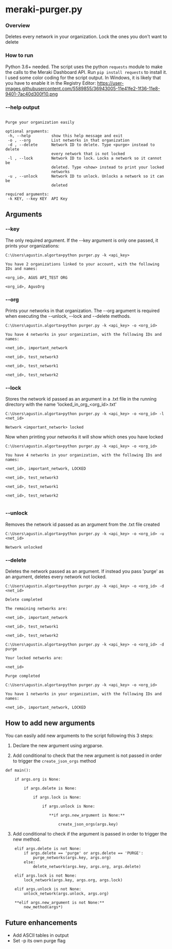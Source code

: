 # meraki-purger.py

### Overview 
Deletes every network in your organization. Lock the ones you don't want to delete

### How to run
Python 3.6+ needed.
The script uses the python ```requests``` module to make the calls to the Meraki Dashboard API. 
Run ```pip install requests``` to install it.
I used some color coding for the script output. In Windows, it is likely that you have to enable it in the Registry Editor: 
https://user-images.githubusercontent.com/5589855/36943005-11e41fe2-1f36-11e8-9401-7ac40d300f10.png

### --help output
 ```usage: purger.py [-h] -k KEY [-o] [-d  | -l  | -u ]

Purge your organization easily

optional arguments:
  -h, --help         show this help message and exit
  -o , --org         List networks in that organization
  -d , --delete      Network ID to delete. Type <purge> instead to delete
                     every network that is not locked
  -l , --lock        Network ID to lock. Locks a network so it cannot be
                     deleted. Type <show> instead to print your locked
                     networks
  -u , --unlock      Network ID to unlock. Unlocks a network so it can be
                     deleted

required arguments:
  -k KEY, --key KEY  API Key
```

## Arguments

### --key

The only required argument. If the --key argument is  only one passed, it prints your organizations:

```
C:\Users\agustin.algorta>python purger.py -k <api_key>

You have 2 organizations linked to your account, with the following IDs and names:

<org_id>, AGUS API_TEST ORG

<org_id>, AgusOrg

```
### --org

Prints your networks in that organization. The --org argument is required when executing the --unlock, --lock and --delete methods.

```
C:\Users\agustin.algorta>python purger.py -k <api_key> -o <org_id>

You have 4 networks in your organization, with the following IDs and names:

<net_id>, important_network

<net_id>, test_network3

<net_id>, test_network1

<net_id>, test_network2

```
### --lock

Stores the network id passed as an argument in a .txt file in the running directory with the name 'locked_in_org_<org_id>.txt' 
```
C:\Users\agustin.algorta>python purger.py -k <api_key> -o <org_id> -l <net_id>

Network <important_network> locked

```
Now when printing your networks it will show which ones you have locked

```
C:\Users\agustin.algorta>python purger.py -k <api_key> -o <org_id>

You have 4 networks in your organization, with the following IDs and names:

<net_id>, important_network, LOCKED

<net_id>, test_network3

<net_id>, test_network1

<net_id>, test_network2


```
### --unlock
Removes the network id passed as an argument from the .txt file created

```
C:\Users\agustin.algorta>python purger.py -k <api_key> -o <org_id> -u <net_id>

Network unlocked
```
### --delete

Deletes the network passed as an argument. If instead you pass 'purge' as an argument, deletes every network not locked.
 
 ```
 C:\Users\agustin.algorta>python purger.py -k <api_key> -o <org_id> -d <net_id>

Delete completed

The remaining networks are:

<net_id>, important_network

<net_id>, test_network1

<net_id>, test_network2
```
```
C:\Users\agustin.algorta>python purger.py -k <api_key> -o <org_id> -d purge

Your locked networks are:

<net_id>

Purge completed
```
```
C:\Users\agustin.algorta>python purger.py -k <api_key> -o <org_id>

You have 1 networks in your organization, with the following IDs and names:

<net_id>, important_network, LOCKED

```

## How to add new arguments

You can easily add new arguments to the script following this 3 steps:

1. Declare the new argument using argparse.

2. Add conditional to check that the new argument is not passed in order to trigger the ```create_json_orgs``` method
```
def main():

    if args.org is None:

        if args.delete is None:

            if args.lock is None:

                if args.unlock is None:
                   
                   **if args.new_argument is None:**

                       create_json_orgs(args.key)
```
3. Add conditional to check if the argument is passed in order to trigger the new method.
```
    elif args.delete is not None:
        if args.delete == 'purge' or args.delete == 'PURGE':
            purge_networks(args.key, args.org)
        else:
            delete_network(args.key, args.org, args.delete)

    elif args.lock is not None:
        lock_network(args.key, args.org, args.lock)

    elif args.unlock is not None:
        unlock_network(args.unlock, args.org)
     
    **elif args.new_argument is not None:**
        new_method(args*)
```

  
  
 ## Future enhancements
 
 - Add ASCII tables in output
 - Set -p its own purge flag
 
 
